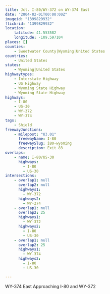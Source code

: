 ```yaml
---
title: Jct. I-80/WY-372 on WY-374 East
date: "2004-02-01T00:00:00Z"
imageid: "1399829932"
flickrid: "1399829932"
location:
    latitude: 41.553582
    longitude: -109.597104
places: []
counties:
    - Sweetwater County|Wyoming|United States
countries:
    - United States
states:
    - Wyoming|United States
highwaytypes:
    - Interstate Highway
    - US Highway
    - Wyoming State Highway
    - Wyoming State Highway
highways:
    - I-80
    - US-30
    - WY-372
    - WY-374
tags:
    - Shield
freewayJunctions:
    - milepost: "83.01"
      freewayName: I-80
      freewaySlug: i80-wyoming
      description: Exit 83
overlaps:
    - name: I-80/US-30
      highways:
        - I-80
        - US-30
intersections:
    - overlap1: null
      overlap2: null
      highways1:
        - WY-372
      highways2:
        - WY-374
    - overlap1: null
      overlap2: 25
      highways1:
        - WY-372
      highways2:
        - I-80
        - US-30
    - overlap1: null
      overlap2: 25
      highways1:
        - WY-374
      highways2:
        - I-80
        - US-30

---
```

WY-374 East Approaching I-80 and WY-372